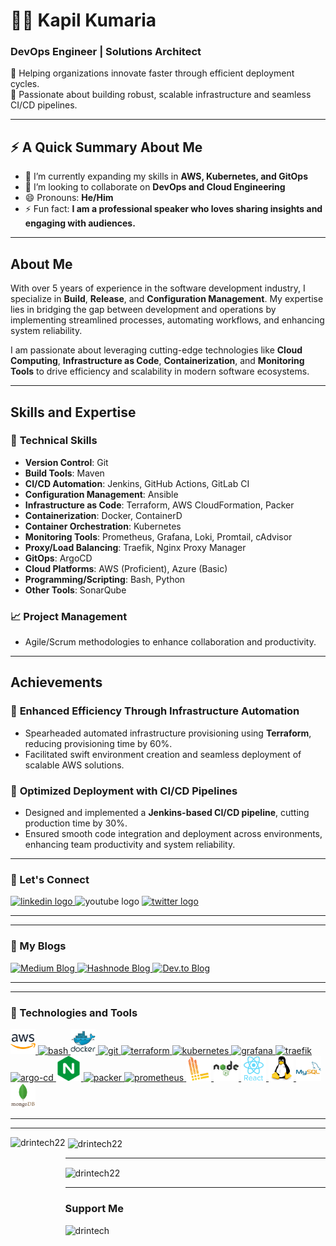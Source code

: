 # 👨‍💻 **Kapil Kumaria**  
### DevOps Engineer | Solutions Architect  

🚀 Helping organizations innovate faster through efficient deployment cycles.  
🌟 Passionate about building robust, scalable infrastructure and seamless CI/CD pipelines.  

---

## ⚡ **A Quick Summary About Me**  

- 🌱 I’m currently expanding my skills in **AWS, Kubernetes, and GitOps**  
- 👯 I’m looking to collaborate on **DevOps and Cloud Engineering**  
- 😄 Pronouns: **He/Him**  
- ⚡ Fun fact: **I am a professional speaker who loves sharing insights and engaging with audiences.**  

---

## **About Me**  
With over 5 years of experience in the software development industry, I specialize in **Build**, **Release**, and **Configuration Management**. My expertise lies in bridging the gap between development and operations by implementing streamlined processes, automating workflows, and enhancing system reliability.  

I am passionate about leveraging cutting-edge technologies like **Cloud Computing**, **Infrastructure as Code**, **Containerization**, and **Monitoring Tools** to drive efficiency and scalability in modern software ecosystems.

---

## **Skills and Expertise**  
### 🔧 **Technical Skills**  
- **Version Control**: Git  
- **Build Tools**: Maven  
- **CI/CD Automation**: Jenkins, GitHub Actions, GitLab CI  
- **Configuration Management**: Ansible  
- **Infrastructure as Code**: Terraform, AWS CloudFormation, Packer  
- **Containerization**: Docker, ContainerD  
- **Container Orchestration**: Kubernetes  
- **Monitoring Tools**: Prometheus, Grafana, Loki, Promtail, cAdvisor  
- **Proxy/Load Balancing**: Traefik, Nginx Proxy Manager  
- **GitOps**: ArgoCD  
- **Cloud Platforms**: AWS (Proficient), Azure (Basic)  
- **Programming/Scripting**: Bash, Python  
- **Other Tools**: SonarQube  

### 📈 **Project Management**  
- Agile/Scrum methodologies to enhance collaboration and productivity.  

---

## **Achievements**  
### 🔹 **Enhanced Efficiency Through Infrastructure Automation**  
- Spearheaded automated infrastructure provisioning using **Terraform**, reducing provisioning time by 60%.  
- Facilitated swift environment creation and seamless deployment of scalable AWS solutions.  

### 🔹 **Optimized Deployment with CI/CD Pipelines**  
- Designed and implemented a **Jenkins-based CI/CD pipeline**, cutting production time by 30%.  
- Ensured smooth code integration and deployment across environments, enhancing team productivity and system reliability.  

---

<h3 align="left"> 🤝 Let's Connect </h3>

<div align="left">
  <a href="https://www.linkedin.com/in/kapil-kumaria/" target="_blank">
    <img src="https://img.shields.io/static/v1?message=LinkedIn&logo=linkedin&label=&color=0077B5&logoColor=white&labelColor=&style=for-the-badge" height="25" alt="linkedin logo"  />
  </a>
  <img src="https://img.shields.io/static/v1?message=Youtube&logo=youtube&label=&color=FF0000&logoColor=white&labelColor=&style=for-the-badge" height="25" alt="youtube logo"  />
  <a href="https://twitter.com/DrInTech22" target="_blank">
    <img src="https://img.shields.io/static/v1?message=Twitter&logo=twitter&label=&color=1DA1F2&logoColor=white&labelColor=&style=for-the-badge" height="25" alt="twitter logo"  />
  </a>
</div>

---

---

<h3 align="left">💬 My Blogs</h3>
<p align="left">
  <a href="https://medium.com/@samuelokesanya12" target="_blank">
    <img src="https://img.shields.io/badge/Medium-12100E?style=for-the-badge&logo=medium&logoColor=white" alt="Medium Blog"/>
  </a>
  <a href="https://hashnode.com/@DrInTech" target="_blank">
    <img src="https://img.shields.io/badge/Hashnode-2962FF?style=for-the-badge&logo=hashnode&logoColor=white" alt="Hashnode Blog"/>
  </a>
  <a href="https://dev.to/drintech" target="_blank">
    <img src="https://img.shields.io/badge/dev.to-0A0A0A?style=for-the-badge&logo=dev.to&logoColor=white" alt="Dev.to Blog"/>
  </a>
</p>

---

---

<h3 align="left">🔧 Technologies and Tools </h3>
<p align="left"> 
  <a href="https://aws.amazon.com" target="_blank" rel="noreferrer"> 
    <img src="https://raw.githubusercontent.com/devicons/devicon/master/icons/amazonwebservices/amazonwebservices-original-wordmark.svg" alt="aws" width="40" height="40"/> 
  </a> 
  <a href="https://www.gnu.org/software/bash/" target="_blank" rel="noreferrer"> 
    <img src="https://www.vectorlogo.zone/logos/gnu_bash/gnu_bash-icon.svg" alt="bash" width="40" height="40"/> 
  </a> 
  <a href="https://www.docker.com/" target="_blank" rel="noreferrer"> 
    <img src="https://raw.githubusercontent.com/devicons/devicon/master/icons/docker/docker-original-wordmark.svg" alt="docker" width="40" height="40"/> 
  </a> 
  <a href="https://git-scm.com/" target="_blank" rel="noreferrer"> 
    <img src="https://www.vectorlogo.zone/logos/git-scm/git-scm-icon.svg" alt="git" width="40" height="40"/> 
  </a> 
  <a href="https://www.terraform.io/" target="_blank" rel="noreferrer"> 
    <img src="https://www.vectorlogo.zone/logos/terraformio/terraformio-icon.svg" alt="terraform" width="40" height="40"/> 
  </a>
  <a href="https://kubernetes.io" target="_blank" rel="noreferrer"> 
    <img src="https://www.vectorlogo.zone/logos/kubernetes/kubernetes-icon.svg" alt="kubernetes" width="40" height="40"/> 
  </a> 
  <a href="https://grafana.com" target="_blank" rel="noreferrer"> 
    <img src="https://www.vectorlogo.zone/logos/grafana/grafana-icon.svg" alt="grafana" width="40" height="40"/> 
  </a> 
  <a href="https://traefik.io" target="_blank" rel="noreferrer"> 
    <img src="https://www.vectorlogo.zone/logos/traefikio/traefikio-icon.svg" alt="traefik" width="40" height="40"/> 
  </a> 
  <a href="https://argo-cd.readthedocs.io/" target="_blank" rel="noreferrer"> 
    <img src="https://www.vectorlogo.zone/logos/argoprojio/argoprojio-icon.svg" alt="argo-cd" width="40" height="40"/> 
  </a> 
  <a href="https://www.nginx.com/" target="_blank" rel="noreferrer"> 
    <img src="https://raw.githubusercontent.com/devicons/devicon/master/icons/nginx/nginx-original.svg" alt="nginx" width="40" height="40"/> 
  </a>
  <a href="https://www.packer.io/" target="_blank" rel="noreferrer">
    <img src="https://www.vectorlogo.zone/logos/packerio/packerio-icon.svg" alt="packer" width="40" height="40"/>
  </a>
  <a href="https://prometheus.io/" target="_blank" rel="noreferrer">
    <img src="https://raw.githubusercontent.com/prometheus/prometheus/main/documentation/images/prometheus-logo.png" alt="prometheus" width="40" height="40"/>
  </a>
  <a href="https://github.com/grafana/loki" target="_blank" rel="noreferrer">
    <img src="https://raw.githubusercontent.com/grafana/loki/main/docs/sources/logo.png" alt="loki" width="40" height="40"/>
  </a>
  <a href="https://nodejs.org/" target="_blank" rel="noreferrer">
    <img src="https://raw.githubusercontent.com/devicons/devicon/master/icons/nodejs/nodejs-original-wordmark.svg" alt="nodejs" width="40" height="40"/>
  </a>
  <a href="https://reactjs.org/" target="_blank" rel="noreferrer">
    <img src="https://raw.githubusercontent.com/devicons/devicon/master/icons/react/react-original-wordmark.svg" alt="react" width="40" height="40"/>
  </a>
  <a href="https://linux.org/" target="_blank" rel="noreferrer">
    <img src="https://raw.githubusercontent.com/devicons/devicon/master/icons/linux/linux-original.svg" alt="linux" width="40" height="40"/>
  </a>
  <a href="https://www.mysql.com/" target="_blank" rel="noreferrer">
    <img src="https://raw.githubusercontent.com/devicons/devicon/master/icons/mysql/mysql-original-wordmark.svg" alt="mysql" width="40" height="40"/>
  </a>
  <a href="https://www.mongodb.com/" target="_blank" rel="noreferrer">
    <img src="https://raw.githubusercontent.com/devicons/devicon/master/icons/mongodb/mongodb-original-wordmark.svg" alt="mongodb" width="40" height="40"/>
  </a>
</p>

---


---

<p><img height=200 align="left" src="https://github-readme-stats.vercel.app/api/top-langs?username=kapilkumaria&show_icons=true&theme=radical&locale=en&layout=compact" alt="drintech22" /></p>

<p>&nbsp;<img height=200 align="center" src="https://github-readme-stats.vercel.app/api?username=kapilkumaria&show_icons=true&theme=radical&locale=en" alt="drintech22" /></p>

---

<p><img height=200 align="center" src="https://github-readme-streak-stats.herokuapp.com/?user=kapilkumaria&show_icons=true&theme=radical" alt="drintech22" /></p>
 
---

<h3 align="left">Support Me</h3>
<p>
  <a href="https://www.buymeacoffee.com/drintech"> 
    <img align="left" src="https://cdn.buymeacoffee.com/buttons/v2/default-yellow.png" height="50" width="210" alt="drintech" />
  </a>
</p>
<br><br>
